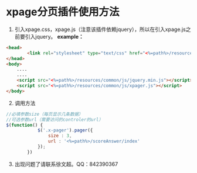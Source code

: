# xpage分页插件使用方法
1. 引入xpage.css，xpage.js（注意该插件依赖jquery），所以在引入xpage.js之前要引入jquery。
**example：**
```html
<head>
    	<link rel="stylesheet" type="text/css" href="<%=path%>/resources/common/css/xpager.css">
</head>
<body>
	....
	....
	<script src="<%=path%>/resources/common/js/jquery.min.js"></script>
	<script src="<%=path%>/resources/common/js/xpager.js"></script>
</body>
```
2. 调用方法
```javascript
//必填参数size（每页显示几条数据）
//可选参数url（需要访问的controler的url）
$(function() {
			$('.x-pager').pager({
				size : 3,
				url : '<%=path%>/scoreAnswer/index'
			});
		})
```

3. 出现问题了请联系徐文超。QQ：842390367
